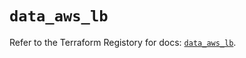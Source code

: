 # `data_aws_lb`

Refer to the Terraform Registory for docs: [`data_aws_lb`](https://registry.terraform.io/providers/hashicorp/aws/5.8.0/docs/data-sources/lb).
